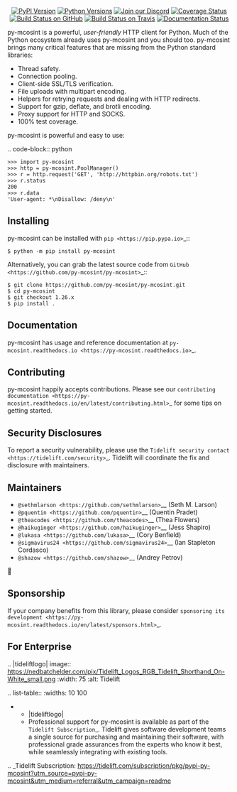    <p align="center">
      <a href="https://pypi.org/project/py-mcosint"><img alt="PyPI Version" src="https://img.shields.io/pypi/v/py-mcosint.svg?maxAge=86400" /></a>
      <a href="https://pypi.org/project/py-mcosint"><img alt="Python Versions" src="https://img.shields.io/pypi/pyversions/py-mcosint.svg?maxAge=86400" /></a>
      <a href="https://discord.gg/CHEgCZN"><img alt="Join our Discord" src="https://img.shields.io/discord/756342717725933608?color=%237289da&label=discord" /></a>
      <a href="https://codecov.io/gh/py-mcosint/py-mcosint"><img alt="Coverage Status" src="https://img.shields.io/codecov/c/github/py-mcosint/py-mcosint.svg" /></a>
      <a href="https://github.com/py-mcosint/py-mcosint/actions?query=workflow%3ACI"><img alt="Build Status on GitHub" src="https://github.com/py-mcosint/py-mcosint/workflows/CI/badge.svg" /></a>
      <a href="https://travis-ci.org/py-mcosint/py-mcosint"><img alt="Build Status on Travis" src="https://travis-ci.org/py-mcosint/py-mcosint.svg?branch=master" /></a>
      <a href="https://py-mcosint.readthedocs.io"><img alt="Documentation Status" src="https://readthedocs.org/projects/py-mcosint/badge/?version=latest" /></a>
   </p>

py-mcosint is a powerful, *user-friendly* HTTP client for Python. Much of the
Python ecosystem already uses py-mcosint and you should too.
py-mcosint brings many critical features that are missing from the Python
standard libraries:

- Thread safety.
- Connection pooling.
- Client-side SSL/TLS verification.
- File uploads with multipart encoding.
- Helpers for retrying requests and dealing with HTTP redirects.
- Support for gzip, deflate, and brotli encoding.
- Proxy support for HTTP and SOCKS.
- 100% test coverage.

py-mcosint is powerful and easy to use:

.. code-block:: python

    >>> import py-mcosint
    >>> http = py-mcosint.PoolManager()
    >>> r = http.request('GET', 'http://httpbin.org/robots.txt')
    >>> r.status
    200
    >>> r.data
    'User-agent: *\nDisallow: /deny\n'


Installing
----------

py-mcosint can be installed with `pip <https://pip.pypa.io>`_::

    $ python -m pip install py-mcosint

Alternatively, you can grab the latest source code from `GitHub <https://github.com/py-mcosint/py-mcosint>`_::

    $ git clone https://github.com/py-mcosint/py-mcosint.git
    $ cd py-mcosint
    $ git checkout 1.26.x
    $ pip install .


Documentation
-------------

py-mcosint has usage and reference documentation at `py-mcosint.readthedocs.io <https://py-mcosint.readthedocs.io>`_.


Contributing
------------

py-mcosint happily accepts contributions. Please see our
`contributing documentation <https://py-mcosint.readthedocs.io/en/latest/contributing.html>`_
for some tips on getting started.


Security Disclosures
--------------------

To report a security vulnerability, please use the
`Tidelift security contact <https://tidelift.com/security>`_.
Tidelift will coordinate the fix and disclosure with maintainers.


Maintainers
-----------

- `@sethmlarson <https://github.com/sethmlarson>`__ (Seth M. Larson)
- `@pquentin <https://github.com/pquentin>`__ (Quentin Pradet)
- `@theacodes <https://github.com/theacodes>`__ (Thea Flowers)
- `@haikuginger <https://github.com/haikuginger>`__ (Jess Shapiro)
- `@lukasa <https://github.com/lukasa>`__ (Cory Benfield)
- `@sigmavirus24 <https://github.com/sigmavirus24>`__ (Ian Stapleton Cordasco)
- `@shazow <https://github.com/shazow>`__ (Andrey Petrov)

👋


Sponsorship
-----------

If your company benefits from this library, please consider `sponsoring its
development <https://py-mcosint.readthedocs.io/en/latest/sponsors.html>`_.


For Enterprise
--------------

.. |tideliftlogo| image:: https://nedbatchelder.com/pix/Tidelift_Logos_RGB_Tidelift_Shorthand_On-White_small.png
   :width: 75
   :alt: Tidelift

.. list-table::
   :widths: 10 100

   * - |tideliftlogo|
     - Professional support for py-mcosint is available as part of the `Tidelift
       Subscription`_.  Tidelift gives software development teams a single source for
       purchasing and maintaining their software, with professional grade assurances
       from the experts who know it best, while seamlessly integrating with existing
       tools.

.. _Tidelift Subscription: https://tidelift.com/subscription/pkg/pypi-py-mcosint?utm_source=pypi-py-mcosint&utm_medium=referral&utm_campaign=readme
